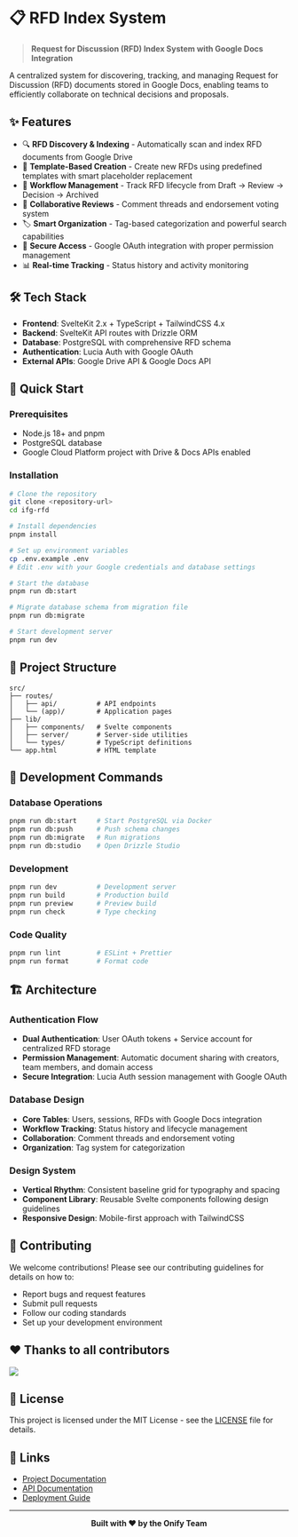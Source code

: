 # 📋 RFD Index System

> **Request for Discussion (RFD) Index System with Google Docs Integration**

A centralized system for discovering, tracking, and managing Request for Discussion (RFD) documents stored in Google Docs, enabling teams to efficiently collaborate on technical decisions and proposals.

## ✨ Features

- 🔍 **RFD Discovery & Indexing** - Automatically scan and index RFD documents from Google Drive
- 📝 **Template-Based Creation** - Create new RFDs using predefined templates with smart placeholder replacement
- 🔄 **Workflow Management** - Track RFD lifecycle from Draft → Review → Decision → Archived
- 👥 **Collaborative Reviews** - Comment threads and endorsement voting system
- 🏷️ **Smart Organization** - Tag-based categorization and powerful search capabilities
- 🔐 **Secure Access** - Google OAuth integration with proper permission management
- 📊 **Real-time Tracking** - Status history and activity monitoring

## 🛠️ Tech Stack

- **Frontend**: SvelteKit 2.x + TypeScript + TailwindCSS 4.x
- **Backend**: SvelteKit API routes with Drizzle ORM
- **Database**: PostgreSQL with comprehensive RFD schema
- **Authentication**: Lucia Auth with Google OAuth
- **External APIs**: Google Drive API & Google Docs API

## 🚀 Quick Start

### Prerequisites

- Node.js 18+ and pnpm
- PostgreSQL database
- Google Cloud Platform project with Drive & Docs APIs enabled

### Installation

```bash
# Clone the repository
git clone <repository-url>
cd ifg-rfd

# Install dependencies
pnpm install

# Set up environment variables
cp .env.example .env
# Edit .env with your Google credentials and database settings

# Start the database
pnpm run db:start

# Migrate database schema from migration file
pnpm run db:migrate

# Start development server
pnpm run dev
```

## 📁 Project Structure

```
src/
├── routes/
│   ├── api/          # API endpoints
│   └── (app)/        # Application pages
├── lib/
│   ├── components/   # Svelte components
│   ├── server/       # Server-side utilities
│   └── types/        # TypeScript definitions
└── app.html          # HTML template
```

## 🔧 Development Commands

### Database Operations

```bash
pnpm run db:start     # Start PostgreSQL via Docker
pnpm run db:push      # Push schema changes
pnpm run db:migrate   # Run migrations
pnpm run db:studio    # Open Drizzle Studio
```

### Development

```bash
pnpm run dev          # Development server
pnpm run build        # Production build
pnpm run preview      # Preview build
pnpm run check        # Type checking
```

### Code Quality

```bash
pnpm run lint         # ESLint + Prettier
pnpm run format       # Format code
```

## 🏗️ Architecture

### Authentication Flow

- **Dual Authentication**: User OAuth tokens + Service account for centralized RFD storage
- **Permission Management**: Automatic document sharing with creators, team members, and domain access
- **Secure Integration**: Lucia Auth session management with Google OAuth

### Database Design

- **Core Tables**: Users, sessions, RFDs with Google Docs integration
- **Workflow Tracking**: Status history and lifecycle management
- **Collaboration**: Comment threads and endorsement voting
- **Organization**: Tag system for categorization

### Design System

- **Vertical Rhythm**: Consistent baseline grid for typography and spacing
- **Component Library**: Reusable Svelte components following design guidelines
- **Responsive Design**: Mobile-first approach with TailwindCSS

## 🤝 Contributing

We welcome contributions! Please see our contributing guidelines for details on how to:

- Report bugs and request features
- Submit pull requests
- Follow our coding standards
- Set up your development environment

## ❤ Thanks to all contributors

<!-- ALL-CONTRIBUTORS-LIST:START -->
<!-- prettier-ignore-start -->
<!-- markdownlint-disable -->
<a href="https://github.com/onifytech/ifg-rfd/graphs/contributors">
  <img src="https://contrib.rocks/image?repo=onifytech/ifg-rfd" />
</a>

<!-- markdownlint-restore -->
<!-- prettier-ignore-end -->
<!-- ALL-CONTRIBUTORS-LIST:END -->

## 📄 License

This project is licensed under the MIT License - see the [LICENSE](LICENSE) file for details.

## 🔗 Links

- [Project Documentation](./CLAUDE.md)
- [API Documentation](#) <!-- Add when available -->
- [Deployment Guide](#) <!-- Add when available -->

---

<div align="center">
  <strong>Built with ❤️ by the Onify Team</strong>
</div>
